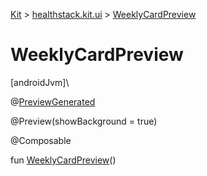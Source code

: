 
[Kit](../../kit.html) > [healthstack.kit.ui](index.html) > [WeeklyCardPreview](-weekly-card-preview.html)



# WeeklyCardPreview



[androidJvm]\




@[PreviewGenerated](../healthstack.kit.annotation/-preview-generated/index.html)



@Preview(showBackground = true)



@Composable



fun [WeeklyCardPreview](-weekly-card-preview.html)()




